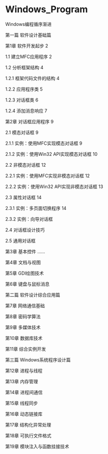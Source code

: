 # Windows_Program
Windows编程循序渐进



第一篇 软件设计基础篇


第1章 软件开发起步 2

1.1 建立MFC应用程序 2

1.2 分析框架结构 4

1.2.1 框架代码文件的结构 4

1.2.2 应用程序类 5

1.2.3 对话框类 6

1.2.4 添加消息响应 7



第2章 对话框应用程序 9


2.1 模态对话框 9

2.1.1 实例：使用MFC实现模态对话框 9

2.1.2 实例：使用Win32 API实现模态对话框 10

2.2 非模态对话框 12

2.2.1 实例：使用MFC实现非模态对话框 12

2.2.2 实例：使用Win32 API实现非模态对话框 13

2.3 属性对话框 14

2.3.1 实例：多页面切换程序 14

2.3.2 实例：向导对话框

2.4 对话框设计技巧

2.5 通用对话框



第3章 基本控件
……


第4章 文档与视图

第5章 GDI绘图技术

第6章 键盘与鼠标消息



第二篇 软件设计综合应用篇



第7章 网络通信基础

第8章 密码学算法

第9章 多媒体技术

第10章 数据库技术

第11章 综合实例开发



第三篇 Windows系统程序设计篇


第12章 进程与线程

第13章 内存管理

第14章 进程间通信

第15章 线程同步

第16章 动态链接库

第17章 结构化异常处理

第18章 可执行文件格式

第19章 模块注入与函数挂接技术
